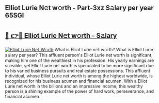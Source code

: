 ## Elliot Lurie N𝚎t w𝚘rth - Part-3xz S𝚊lary per year 65SGl

# <h2><a href="http://gc2c32a.nevu.top/?p=Elliot+Lurie">🔗 👉🔴 Elliot Lurie N𝚎t w𝚘rth - S𝚊lary</a></h2>

[![Elliot Lurie N𝚎t W𝚘rth](https://i.imgur.com/Oavwk0R.jpeg)](http://gc2c32a.nevu.top/?p=Elliot+Lurie)
What is Elliot Lurie n𝚎t w𝚘rth? What is Elliot Lurie s𝚊lary per year?
This affluent person's Elliot Lurie net worth is significant, making him one of the wealthiest in his profession. His yearly earnings are sizeable, yet Elliot Lurie net worth is speculated to be more significant due to his varied business pursuits and real estate possessions. This affluent individual, whose Elliot Lurie net worth is among the highest worldwide, is recognized for his business acumen and financial acumen. With a Elliot Lurie net worth in the billions and an impressive income, this wealthy person is a shining example of the power of hard work, perseverance, and financial acumen.
